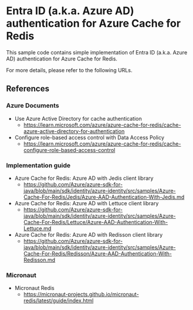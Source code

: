 # Entra ID (a.k.a. Azure AD) authentication for Azure Cache for Redis

This sample code contains simple implementation of Entra ID (a.k.a. Azure AD) authentication for Azure Cache for Redis.

For more details, please refer to the following URLs.

## References

### Azure Documents
- Use Azure Active Directory for cache authentication
  - https://learn.microsoft.com/azure/azure-cache-for-redis/cache-azure-active-directory-for-authentication
- Configure role-based access control with Data Access Policy
  - https://learn.microsoft.com/azure/azure-cache-for-redis/cache-configure-role-based-access-control

### Implementation guide
- Azure Cache for Redis: Azure AD with Jedis client library
  - https://github.com/Azure/azure-sdk-for-java/blob/main/sdk/identity/azure-identity/src/samples/Azure-Cache-For-Redis/Jedis/Azure-AAD-Authentication-With-Jedis.md
- Azure Cache for Redis: Azure AD with Lettuce client library
  - https://github.com/Azure/azure-sdk-for-java/blob/main/sdk/identity/azure-identity/src/samples/Azure-Cache-For-Redis/Lettuce/Azure-AAD-Authentication-With-Lettuce.md
- Azure Cache for Redis: Azure AD with Redisson client library
  - https://github.com/Azure/azure-sdk-for-java/blob/main/sdk/identity/azure-identity/src/samples/Azure-Cache-For-Redis/Redisson/Azure-AAD-Authentication-With-Redisson.md

### Micronaut
- Micronaut Redis
  - https://micronaut-projects.github.io/micronaut-redis/latest/guide/index.html
